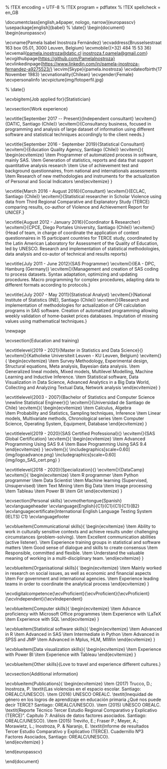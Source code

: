 % !TEX encoding = UTF-8
% !TEX program = pdflatex
% !TEX spellcheck = en_GB

\documentclass[english,a4paper, nologo, narrow]{europasscv}
\usepackage[english]{babel}
% \date{}
\begin{document}
\begin{europasscv}

\ecvname{Pamela Isabel Inostroza Fernández}
\ecvaddress{Brusselsestraat 163 box	05.01, 3000 Leuven, Belgium}
\ecvmobile{(+32) 484 15 53 36}
\ecvemail{pamela.inostroza@datic.cl inostroza.f.pamela@gmail.com}
\ecvgithubpage{https://github.com/PamelaInostroza}
\ecvlinkedinpage{https://www.linkedin.com/in/pamela-inostroza-fernandez-a9275523/}
\ecvim{Skype}{pamela.inostroza}
\ecvdateofbirth{17 November 1983}
\ecvnationality{Chilean}
\ecvgender{Female}
\ecvpersonalinfo
\ecvpicture{img/fotoperfil.jpg}

% \date{}


  \ecvbigitem{Job applied for}{Statistician}

  \ecvsection{Work experience}
  
  \ecvtitle{September 2017 -- Present}{Independent consultant}
  \ecvitem{}{DATIC, Santiago (Chile)}
  \ecvitem{}{Consultancy business, focused in programming and analysis of large dataset of information using different software and statistical techniques accordingly to the client needs.}
   
  \ecvtitle{September 2016 - September 2019}{Statistical Consultant}
  \ecvitem{}{Education Quality Agency, Santiago (Chile)}
  \ecvitem{}{
  \begin{ecvitemize}
      \item Programmer of automatized process in software, mainly SAS.
      \item Generation of statistics, reports and data that support quantitative analysis research
      \item Use of achievement test and background questionnaires, from national and internationals assessments
      \item Research of new methodologies and instruments for the actualization of Personal and Social Indicators
  \end{ecvitemize}
  }
  
  \ecvtitle{March 2016 - August 2016}{Consultant}
  \ecvitem{}{ECLAC, Santiago (Chile)}
  \ecvitem{}{Statistical researcher in Scholar Violence using data from Third Regional Comparative and Explanatory Study (TERCE) comparing results, co-author of Violence and Achievement Report for UNICEF.}
   
  \ecvtitle{August 2012 - January 2016}{Coordinator \& Researcher}
  \ecvitem{}{CPCE, Diego Portales University, Santiago (Chile)}
  \ecvitem{}{Head of team, in charge of coordinate the application of context questionnaires in 15 participant countries for TERCE study, coordinated by the Latin American Laboratory for Assessment of the Quality of Education, led by UNESCO. Research and implementation of statistical methodologies, data analysis and co-autor of technical and results reports}
  
  \ecvtitle{July 2011 - June 2012}{SAS Programmer}
  \ecvitem{}{IEA - DPC, Hamburg (Germany)}
  \ecvitem{}{Management and creation of SAS coding to process datasets. Syntax adaptation, optimizing and updating procedures. Macro programming for complex procedures, adapting data to different formats according to protocols.}
  
  \ecvtitle{July 2007 - May 2011}{Statistical Analyst}
  \ecvitem{}{National Institute of Statistics (INE), Santiago (Chile)}
  \ecvitem{}{Research and implementation of methodologies for actualization of CPI calculation programs in SAS software. Creation of automatized programming allowing weekly validation of home-basket prices databases. Imputation of missing values using mathematical techniques.}
 
 \newpage
  
  \ecvsection{Education and training}
  
  \ecvtitlelevel{2019 - 2021}{Master in Statistics and Data Science}{}
  \ecvitem{}{Katholieke Universiteit Leuven - KU Leuven, Belgium}
  \ecvitem{}{
  	\begin{ecvitemize}
  	\item Survey Methodology, Experimental design, Structural equations, Meta analysis, Bayesian data analysis.
  	\item Generalized lineal models, Mixed models, Multilevel Modelling, Machine Learning and Inductive Inference.
  	\item Statistical software, Data Visualization in Data Science, Advanced Analytics in a Big Data World, Collecting and Analyzing Textual Data, Network analysis
	\end{ecvitemize}
	}

  \ecvtitlelevel{2003 - 2007}{Bachelor of Statistics and Computer Science \newline Statistical Engineer}{}
  \ecvitem{}{Universidad de Santiago de Chile}
  \ecvitem{}{
    \begin{ecvitemize}
	\item Calculus, Algebra  
	\item Probability and Statistics, Sampling techniques, Inference
	\item Linear models, Multivariate methods, Chronological series 
	\item Computer Science, Operating System, Equipment, Database
    \end{ecvitemize}
  }

  \ecvtitlelevel{2019 - 2020}{SAS Certified Professional}{}
  \ecvitem{}{SAS Global Certification}
  \ecvitem{}{
  	\begin{ecvitemize}
  	\item Advanced Programming Using SAS 9.4
  	\item Base Programming Using SAS 9.4
    \end{ecvitemize}
	}
	\ecvitem{}{
	\includegraphics[scale=0.60]{img/logoadvance.png}
    \includegraphics[scale=0.60]{img/logo_SAS_cert.png}
	}

  \ecvtitlelevel{2018 - 2020}{Specialization}{}
  \ecvitem{}{DataCamp}
  \ecvitem{}{
  	 \begin{ecvitemize}
  	 	\item R programmer
  	 	\item Python programmer
  	 	\item Data Scientist
  	 	\item Machine learning (Supervised, Unsupervised)
  	 	\item Text Mining
  	 	\item Big Data
  	 	\item Image processing
  	 	\item Tableau
  	 	\item Power BI
  	 	\item Git
     \end{ecvitemize}
	}

  \ecvsection{Personal skills}
  \ecvmothertongue{Spanish}
  \ecvlanguageheader
  \ecvlanguage{English}{C1}{C1}{C1}{C1}{B2}
  \ecvlanguagecertificate{International English Language Testing System (IELTS) C1}
   \ecvlanguagefooter
   
  \ecvblueitem{Communicational skills}{
  \begin{ecvitemize}
    \item Ability to work in culturally sensitive contexts and achieve results under challenging
    circumstances (problem-solving). 
    \item Excellent communication abilities (active listener). 
    \item Experience training groups in statistical and software matters
    \item Good sense of dialogue and skills to create consensus
    \item Responsible, committed and flexible. 
    \item Understand the valuable meaning of working in a multi-disciplinary team.
  \end{ecvitemize}
  }
  
  \ecvblueitem{Organisational skills}{
  \begin{ecvitemize}
    \item Mainly worked in research on social issues, as well as economic and financial aspects
    \item For government and international agencies.
    \item Experience leading teams in order to coordinate the analytical process
  \end{ecvitemize}
  }

  \ecvdigitalcompetence{\ecvProficient}{\ecvProficient}{\ecvProficient}{\ecvIndependent}{\ecvIndependent}
  
  \ecvblueitem{Computer skills}{
  \begin{ecvitemize}
    \item Advance proficiency with Microsoft Office programmes
    \item Experience with \LaTeX
    \item Experience with SQL
  \end{ecvitemize}
  }
  
  \ecvblueitem{Statistical software skills}{
  	\begin{ecvitemize}
  		\item Advanced in R
  		\item Advanced in SAS
  		\item Intermediate in Python
  		\item Advanced in SPSS and JMP
  		\item Advanced in Mplus, HLM, MlWin
  	\end{ecvitemize}
  }

  \ecvblueitem{Data visualization skills}{
	\begin{ecvitemize}
		\item Experience with Power BI
		\item Experience with Tableau
	\end{ecvitemize}
}
  
  \ecvblueitem{Other skills}{Love to travel and experience different cultures.}
  
  \ecvsection{Additional information}
  
  \ecvblueitem{Publications}{
  	\begin{ecvitemize}
  		\item (2017) Trucco, D.; Inostroza, P. \textit{Las violencias en el espacio escolar. Santiago: OREALC/UNESCO}. 
  		\item (2016) UNESCO OREALC. \textit{Inequidad de género en los logros de aprendizaje en educación primaria ¿Qué nos puede decir TERCE? Santiago: OREALC/UNESCO}. 
  		\item (2015) UNESCO OREALC. \textit{Reporte Técnico Tercer Estudio Regional Comparativo y Explicativo (TERCE)”. Capítulo 7: Análisis de datos factores asociados. Santiago: OREALC/UNESCO}. 
  		\item (2015) Treviño, E.; Fraser P.; Meyer, A.; Morawietz, L.; Inostroza, P. \& Naranjo, E. \textit{Informe de resultados Tercer Estudio Comparativo y Explicativo (TERCE). Cuadernillo Nº3 Factores Asociados, Santiago: OREALC/UNESCO}.  		
  	\end{ecvitemize}
}
  
  \end{europasscv}

\end{document}


